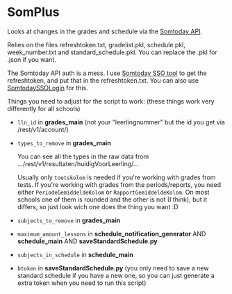 # SomPlus
Looks at changes in the grades and schedule via the [Somtoday API](https://github.com/elisaado/somtoday-api-docs).

Relies on the files refreshtoken.txt, gradelist.pkl, schedule.pkl, week_number.txt and standard_schedule.pkl. You can replace the .pkl for .json if you want.

The Somtoday API auth is a mess. I use [Somtoday SSO tool](https://github.com/m-caeliusrufus/Somtoday-SSO-tool) to get the refreshtoken, and put that in the refreshtoken.txt. You can also use [SomtodaySSOLogin](https://github.com/Underlyingglitch/SomtodaySSOLogin) for this.

Things you need to adjust for the script to work: (these things work very differently for all schools)
* `lln_id` in **grades_main** (not your "leerlingnummer" but the id you get via /rest/v1/account/)
* `types_to_remove` in **grades_main**

   You can see all the types in the raw data from .../rest/v1/resultaten/huidigVoorLeerling/...
  
   Usually only `toetskolom` is needed if you're working with grades from tests. If you're working with grades from the periods/reports, you need either `PeriodeGemiddeldeKolom` or `RapportGemiddeldeKolom`. On most schools one of them is rounded and the other is not (I think), but it differs, so just look wich one does the thing you want :D


* `subjects_to_remove` in **grades_main** 
* `maximum_amount_lessons` in **schedule_notification_generator** AND **schedule_main** AND **saveStandardSchedule.py**
* `subjects_in_schedule` in **schedule_main**
* `btoken` in **saveStandardSchedule.py** (you only need to save a new standard schedule if you have a new one, so you can just generate a extra token when you need to run this script)
